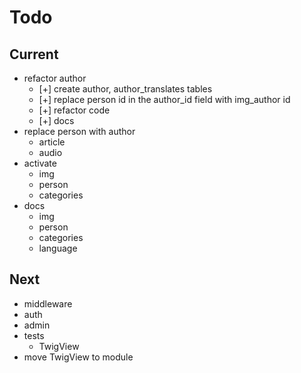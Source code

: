 # Todo

## Current

- refactor author
  - [+] create author, author_translates tables
  - [+] replace person id in the author_id field with img_author id
  - [+] refactor code
  - [+] docs
- replace person with author
  - article
  - audio
- activate
  - img
  - person
  - categories
- docs
  - img
  - person
  - categories
  - language

## Next

- middleware
- auth
- admin
- tests  
  - TwigView  
- move TwigView to module  
